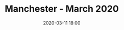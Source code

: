 ---
templateKey: 'event-page'
title: Manchester - March 2020
sup: The Manchester Sitecore User Group is back for the first meetup of 2020 ahead of SUGCON. Hear from Sitecore Experts sharing their knowledge and experience & network with the Sitecore Community over a few drinks and some pizza. This Sitecore User Group is kindly hosted by Valtech in their offices in Manchester.
date: 2020-03-11 18:00
dateConfirmed: true
image: ./assets/images/valtech-venue.jpg
sponsors: Valtech
venue:
  name: Valtech's Offices
  address: Basil Chambers, 65 High Street, M4 1FS, Manchester
  position: 53.484187, -2.238421
  details: 
agenda:
  - agenda-item:
    time: "18:00"
    value: Arrival and networking
  - talk:
    time: "18:30"
    who: Dominic Hurst, Experience Engineer @ Valtech
    intro: Prioritising tests 101
    description: Whether your testing personalisation or optimisation; making sure you get the most value from testing is key. With clients wanting instant results it is even more important to deliver value fast when testing. In this session, Dominic will discuss the importance of test prioritisation but also hot topics of where do you start first? How do you adhere to release cycles? How do you build a team to test? How do you build to scale?...  and more.
  - talk:
    time: "19:00"
    who: Jeremy Davis, Sitecore Solution Architect @ Kagool
    intro: Big site, little site, put it in a box!
    description: Your first steps developing for Sitecore using Docker
  - agenda-item:
    time: "19:30"
    value: Break
  - talk:
    time: "20:00"
    who: 
    intro: TBC
    description: 
  - agenda-item:
    time: "20:30"
    value: Networking
meta:
  metaTitle: Sitecore User Group - Manchester - March 2020
  metaDescription: Join us for the first Sitecore Technical User Group of the year in Manchester! 
  metaKeywords: sitecore, user group, manchester
---